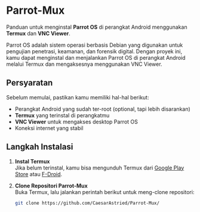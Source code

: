 # Parrot-Mux
Panduan untuk menginstal **Parrot OS** di perangkat Android menggunakan **Termux** dan **VNC Viewer**.

Parrot OS adalah sistem operasi berbasis Debian yang digunakan untuk pengujian penetrasi, keamanan, dan forensik digital. Dengan proyek ini, kamu dapat menginstal dan menjalankan Parrot OS di perangkat Android melalui Termux dan mengaksesnya menggunakan VNC Viewer.

## Persyaratan

Sebelum memulai, pastikan kamu memiliki hal-hal berikut:
- Perangkat Android yang sudah ter-root (optional, tapi lebih disarankan)
- **Termux** yang terinstal di perangkatmu
- **VNC Viewer** untuk mengakses desktop Parrot OS
- Koneksi internet yang stabil

## Langkah Instalasi

1. **Instal Termux**  
   Jika belum terinstal, kamu bisa mengunduh Termux dari [Google Play Store](https://play.google.com/store/apps/details?id=com.termux) atau [F-Droid](https://f-droid.org/packages/com.termux/).

2. **Clone Repositori Parrot-Mux**  
   Buka Termux, lalu jalankan perintah berikut untuk meng-clone repositori:

   ```bash
   git clone https://github.com/CaesarAstried/Parrot-Mux/
